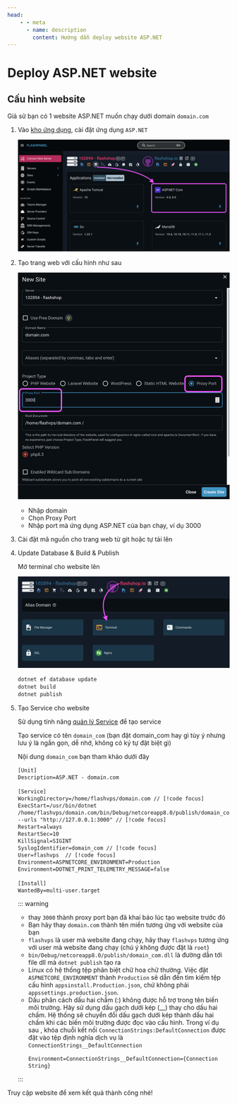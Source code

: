 ```yaml
---
head:
    - - meta
      - name: description
        content: Hướng dẫn deploy website ASP.NET
---
```


<script setup>
import { data } from '../../.vitepress/config.data.ts'
import OgImage from '../../.vitepress/components/OgImage.vue'
</script>

# Deploy ASP.NET website

<OgImage name="Deploy ASP.NET website" />

<!-- https://learn.microsoft.com/en-us/aspnet/core/host-and-deploy/linux-nginx?view=aspnetcore-8.0&tabs=linux-ubuntu -->

## Cấu hình website

Giả sử bạn có 1 website ASP.NET muốn chạy dưới domain `domain.com`

1. Vào [kho ứng dụng](../server/application.md), cài đặt ứng dụng `ASP.NET`

    ![](<../../images/docs/vi/tutorial/deploy-asp-dotnet/Screenshot 2024-05-28 at 12.58.32.png>)

2. Tạo trang web với cấu hình như sau

    ![](<../../images/docs/vi/tutorial/deploy-asp-dotnet/Screenshot 2024-05-28 at 13.02.34.png>)

    - Nhập domain
    - Chọn Proxy Port
    - Nhập port mà ứng dụng ASP.NET của bạn chạy, ví dụ 3000

3. Cài đặt mã nguồn cho trang web từ git hoặc tự tải lên

4. Update Database & Build & Publish

    Mở terminal cho website lên

    ![](<../../images/docs/vi/tutorial/deploy-asp-dotnet/Screenshot 2024-05-28 at 13.24.27.png>)

    ```bash
    dotnet ef database update
    dotnet build
    dotnet publish
    ```

5. Tạo Service cho website

    Sử dụng tính năng [quản lý Service](../server/service.md) để tạo service

    Tạo service có tên `domain_com` (bạn đặt domain_com hay gì tùy ý nhưng lưu ý là ngắn gọn, dễ nhớ, không có ký tự đặt biệt gì)

    Nội dung `domain_com` bạn tham khảo dưới đây

    ```ini{4}
    [Unit]
    Description=ASP.NET - domain.com

    [Service]
    WorkingDirectory=/home/flashvps/domain.com // [!code focus]
    ExecStart=/usr/bin/dotnet /home/flashvps/domain.com/bin/Debug/netcoreapp8.0/publish/domain_com.dll --urls "http://127.0.0.1:3000" // [!code focus]
    Restart=always
    RestartSec=10
    KillSignal=SIGINT
    SyslogIdentifier=domain_com // [!code focus]
    User=flashvps  // [!code focus]
    Environment=ASPNETCORE_ENVIRONMENT=Production
    Environment=DOTNET_PRINT_TELEMETRY_MESSAGE=false

    [Install]
    WantedBy=multi-user.target
    ```

    ::: warning

    - thay `3000` thành proxy port bạn đã khai báo lúc tạo website trước đó
    - Bạn hãy thay `domain.com` thành tên miền tương ứng với website của bạn
    - `flashvps` là user mà website đang chạy, hãy thay `flashvps` tương ứng với user mà website đang chạy (chú ý không được đặt là `root`)
    - `bin/Debug/netcoreapp8.0/publish/domain_com.dll` là đường dẫn tới file dll mà `dotnet publish` tạo ra
    - Linux có hệ thống tệp phân biệt chữ hoa chữ thường. Việc đặt `ASPNETCORE_ENVIRONMENT` thành `Production` sẽ dẫn đến tìm kiếm tệp cấu hình `appsinstall.Production.json`, chứ không phải `appssettings.production.json`.
    - Dấu phân cách dấu hai chấm (:) không được hỗ trợ trong tên biến môi trường. Hãy sử dụng dấu gạch dưới kép (\_\_) thay cho dấu hai chấm. Hệ thống sẽ chuyển đổi dấu gạch dưới kép thành dấu hai chấm khi các biến môi trường được đọc vào cấu hình. Trong ví dụ sau , khóa chuỗi kết nối `ConnectionStrings:DefaultConnection` được đặt vào tệp định nghĩa dịch vụ là `ConnectionStrings__DefaultConnection`
        ```ini{4}
        Environment=ConnectionStrings__DefaultConnection={Connection String}
        ```

    :::

Truy cập website để xem kết quả thành công nhé!
